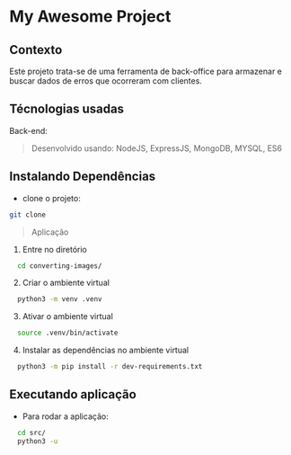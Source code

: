 # My Awesome Project

## Contexto

Este projeto trata-se de uma ferramenta de back-office para armazenar e buscar dados de erros que ocorreram com clientes.

## Técnologias usadas

Back-end:
> Desenvolvido usando: NodeJS, ExpressJS, MongoDB, MYSQL, ES6

## Instalando Dependências

* clone o projeto:

```bash
git clone 
```

> Aplicação

1. Entre no diretório

```bash
  cd converting-images/ 
```

2. Criar o ambiente virtual

```bash
  python3 -m venv .venv
```

3. Ativar o ambiente virtual

```bash
  source .venv/bin/activate
```

4. Instalar as dependências no ambiente virtual

```bash
  python3 -m pip install -r dev-requirements.txt
```

## Executando aplicação

* Para rodar a aplicação:

```bash
  cd src/
  python3 -u 
```
